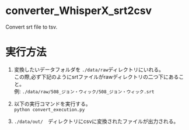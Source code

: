 # converter_WhisperX_srt2csv
Convert srt file to tsv.

# 実行方法

1. 変換したいデータフォルダを `./data/raw`ディレクトリにいれる。  
この際,必ず下記のようにsrtファイルがrawディレクトリの二つ下にあること。  
例: `./data/raw/508_ジョン・ウィック/508_ジョン・ウィック.srt`

2. 以下の実行コマンドを実行する。  
`python convert_execution.py`

3. `./data/out/`　ディレクトリにcsvに変換されたファイルが出力される。
